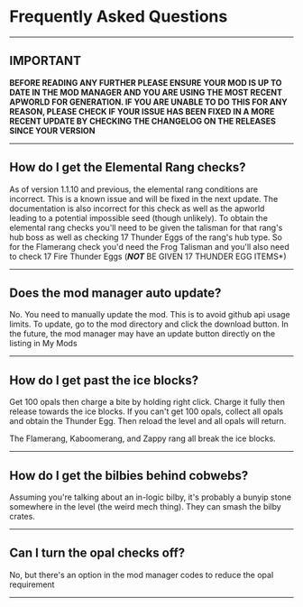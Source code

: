# Frequently Asked Questions

---

## IMPORTANT

**BEFORE READING ANY FURTHER PLEASE ENSURE YOUR MOD IS UP TO DATE IN THE MOD MANAGER AND YOU ARE USING THE MOST RECENT APWORLD FOR GENERATION. IF YOU ARE UNABLE TO DO THIS FOR ANY REASON, PLEASE CHECK IF YOUR ISSUE HAS BEEN FIXED IN A MORE RECENT UPDATE BY CHECKING THE CHANGELOG ON THE RELEASES SINCE YOUR VERSION**

---

## How do I get the Elemental Rang checks?

As of version 1.1.10 and previous, the elemental rang conditions are incorrect. This is a known issue and will be fixed in the next update. The documentation is also incorrect for this check as well as the apworld leading to a potential impossible seed (though unlikely). To obtain the elemental rang checks you'll need to be given the talisman for that rang's hub boss as well as checking 17 Thunder Eggs of the rang's hub type. So for the Flamerang check you'd need the Frog Talisman and you'll also need to check 17 Fire Thunder Eggs (***NOT*** BE GIVEN 17 THUNDER EGG ITEMS*)

---

## Does the mod manager auto update?

No. You need to manually update the mod. This is to avoid github api usage limits. To update, go to the mod directory and click the download button. In the future, the mod manager may have an update button directly on the listing in My Mods

--- 

## How do I get past the ice blocks?

Get 100 opals then charge a bite by holding right click. Charge it fully then release towards the ice blocks. If you can't get 100 opals, collect all opals and obtain the Thunder Egg. Then reload the level and all opals will return.

The Flamerang, Kaboomerang, and Zappy rang all break the ice blocks.

---

## How do I get the bilbies behind cobwebs?

Assuming you're talking about an in-logic bilby, it's probably a bunyip stone somewhere in the level (the weird mech thing). They can smash the bilby crates.

--- 

## Can I turn the opal checks off?

No, but there's an option in the mod manager codes to reduce the opal requirement

---
